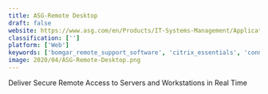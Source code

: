 ```yaml
---
title: ASG-Remote Desktop
draft: false 
website: https://www.asg.com/en/Products/IT-Systems-Management/Applications-Management/ASG-Remote-Desktop.aspx
classification: ['']
platform: ['Web']
keywords: ['bomgar_remote_support_software', 'citrix_essentials', 'connectwise_control', 'dameware_remote_support', 'logmein', 'portable_virtualbox', 'proxmox', 'putty', 'qemu_simple_boot', 'rdm', 'rescueassist', 'teamviewer', 'vmware_fusion', 'vmware_workstation', 'workstation_player', 'bochs', 'join.me', 'virt-manager']
image: 2020/04/ASG-Remote-Desktop.png
---
```

Deliver Secure Remote Access to Servers and Workstations in Real Time
